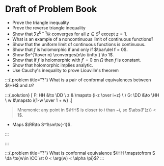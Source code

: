 # Draft of Problem Book



- Prove the triangle inequality
- Prove the reverse triangle inequality
- Show that $\sum z^{k-1}/k$ converges for all $z\in S^1$ except $z=1$.
- What is an example of a noncontinuous limit of continuous functions?
- Show that the uniform limit of continuous functions is continuous.
- Show that $f$ is holomorphic if and only if $\bar\del f = 0$.
- Show $n^{1\over n} \converges{n\to \infty } \to 1$.
- Show that if $f$ is holomorphic with $f'=0$ on $\Omega$ then $f$ is constant.
- Show that holomorphic implies analytic.
- Use Cauchy's inequality to prove Liouville's theorem


:::{.problem title="?"}
What is a pair of conformal equivalences between $\HH$ and $\DD$?

:::{.solution}
\[
F: HH &\to \DD \\
z & \mapsto {i-z \over i+z}
\\
\\
G: \DD &\to \HH \\
w &\mapsto i{1-w \over 1 + w}
.\]

> Mnemonic: any point in $\HH$ is closer to $i$ than $-i$, so $\abs{F(z)} < 1$.

- Maps $\RR\to S^1\sm\ts{-1}$.

:::

:::

:::{.problem title="?"}
What is conformal equivalence $\HH \mapstofrom S \da \ts{w\in \CC \st 0 < \arg(w) < \alpha \pi}$?
:::



